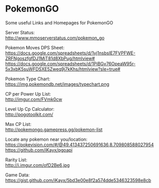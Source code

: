 # PokemonGO

Some useful Links and Homepages for PokemonGO

Server Status:
<br/>
http://www.mmoserverstatus.com/pokemon_go

Pokemon Moves DPS Sheet:
<br/>
https://docs.google.com/spreadsheets/d/1vj1nsbsIE7FVPFWE-ZRFNgoszfgfDJ1MiT81d8XbPug/htmlview#
https://docs.google.com/spreadsheets/d/1PiBGv76OpeaW95r-5x3xbK5suWFDSXE5Zweq9j7kKhs/htmlview?sle=true#

Pokemon Type Chart:
<br/>
https://img.pokemondb.net/images/typechart.png

CP per Power Up List:
<br/>
http://imgur.com/FVmk0cw

Level Up Cp Calculator:
<br/>
http://pogotoolkit.com/

Max CP List:
<br/>
http://pokemongo.gamepress.gg/pokemon-list

Locate any pokemon near you/location:
<br/>
https://pokevision.com/#/@49.413437250691636,8.709808588027954<br/>
https://github.com/iKayx/pgoapi

Rarity List:
<br/>
http://i.imgur.com/ofD2Be6.jpg

Game Data:
<br/>
https://gist.github.com/iKayx/5bd3e00e8f2a574dde5346323598e8cb

